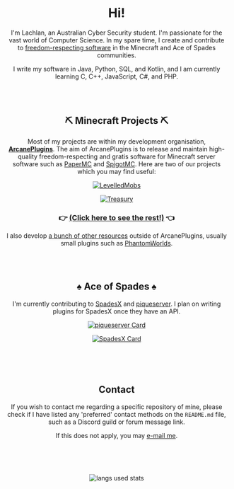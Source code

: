 <div align="center">

# Hi!
  
I'm Lachlan, an Australian Cyber Security student. I'm passionate for the vast world of Computer Science. In my spare time, I create and contribute to [freedom-respecting software][6] in the Minecraft and Ace of Spades communities.
  
I write my software in Java, Python, SQL, and Kotlin, and I am currently learning C, C++, JavaScript, C#, and PHP.

<br /><br />

## ⛏️ Minecraft Projects ⛏️
  
Most of my projects are within my development organisation, [**ArcanePlugins**](https://github.com/ArcanePlugins). The aim of ArcanePlugins is to release and maintain high-quality freedom-respecting and gratis software for Minecraft server software such as [PaperMC][2] and [SpigotMC][3]. Here are two of our projects which you may find useful:

[![LevelledMobs](https://github-readme-stats.vercel.app/api/pin/?username=lokka30&repo=levelledmobs&show_owner=true&theme=react)](https://github.com/lokka30/levelledmobs)
  
[![Treasury](https://github-readme-stats.vercel.app/api/pin/?username=lokka30&repo=treasury&show_owner=true&theme=react)](https://github.com/lokka30/treasury)

### 👉 [(Click here to see the rest!)](https://github.com/ArcanePlugins) 👈

I also develop [a bunch of other resources][1] outside of ArcanePlugins, usually small plugins such as [PhantomWorlds](https://github.com/lokka30/PhantomWorlds).

<br /><br />

## ♠️ Ace of Spades ♠️

I'm currently contributing to [SpadesX][7] and [piqueserver][5]. I plan on writing plugins for SpadesX once they have an API. 

[![piqueserver Card](https://github-readme-stats.vercel.app/api/pin/?username=piqueserver&repo=piqueserver&show_owner=true&theme=react)](https://github.com/piqueserver/piqueserver)
  
[![SpadesX Card](https://github-readme-stats.vercel.app/api/pin/?username=spadesx&repo=spadesx&show_owner=true&theme=react)](https://github.com/spadesx/spadesx)

<br /><br /><br />

## Contact

If you wish to contact me regarding a specific repository of mine, please check if I have listed any 'preferred' contact methods on the `README.md` file, such as a Discord guild or forum message link.

If this does not apply, you may [e-mail me](mailto:lokka30@protonmail.com).
  
<br /><br /><br />
  
![langs used stats](https://github-readme-stats.vercel.app/api/top-langs/?username=lokka30&theme=react&layout=compact&langs_count=10)

</div>

[1]: https://www.spigotmc.org/resources/authors/lokka30.828699/
[2]: https://papermc.io/
[3]: https://spigotmc.org/
[4]: https://github.com/anuraghazra/github-readme-stats
[5]: https://github.com/piqueserver
[6]: https://www.gnu.org/philosophy/free-sw.en.html
[7]: https://github.com/SpadesX
[8]: https://www.gnu.org/licenses/gpl-3.0.en.html
